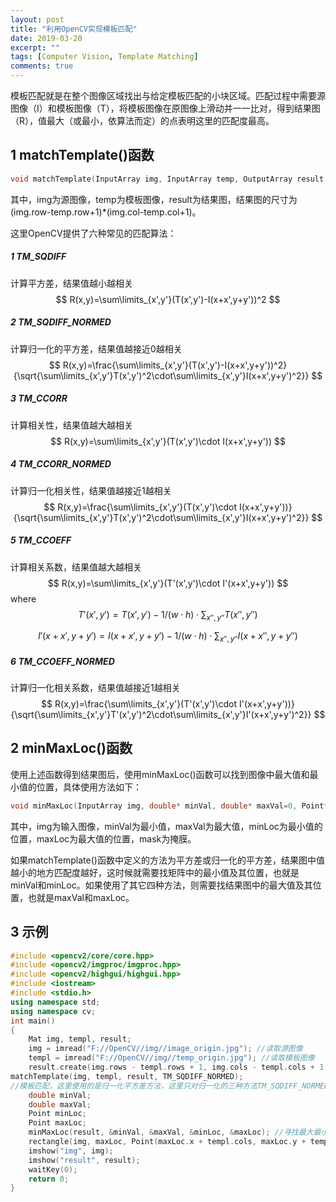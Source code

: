 ```yaml
---
layout: post
title: "利用OpenCV实现模板匹配"
date: 2019-03-20
excerpt: ""
tags: [Computer Vision, Template Matching]
comments: true
---
```


模板匹配就是在整个图像区域找出与给定模板匹配的小块区域。匹配过程中需要源图像（I）和模板图像（T），将模板图像在原图像上滑动并一一比对，得到结果图（R），值最大（或最小，依算法而定）的点表明这里的匹配度最高。

## 1 matchTemplate()函数

```c++
void matchTemplate(InputArray img, InputArray temp, OutputArray result, int method)
```

其中，img为源图像，temp为模板图像，result为结果图，结果图的尺寸为(img.row-temp.row+1)*(img.col-temp.col+1)。

这里OpenCV提供了六种常见的匹配算法：

##### 1 TM_SQDIFF

 计算平方差，结果值越小越相关
$$
R(x,y)=\sum\limits_{x',y'}(T(x',y')-I(x+x',y+y'))^2
$$

##### 2 TM_SQDIFF_NORMED

 计算归一化的平方差，结果值越接近0越相关
$$
R(x,y)=\frac{\sum\limits_{x',y'}(T(x',y')-I(x+x',y+y'))^2}{\sqrt{\sum\limits_{x',y'}T(x',y')^2\cdot\sum\limits_{x',y'}I(x+x',y+y')^2}}
$$

##### 3 TM_CCORR

 计算相关性，结果值越大越相关
$$
R(x,y)=\sum\limits_{x',y'}(T(x',y')\cdot I(x+x',y+y'))
$$

##### 4 TM_CCORR_NORMED

计算归一化相关性，结果值越接近1越相关
$$
R(x,y)=\frac{\sum\limits_{x',y'}(T(x',y')\cdot I(x+x',y+y'))}{\sqrt{\sum\limits_{x',y'}T(x',y')^2\cdot\sum\limits_{x',y'}I(x+x',y+y')^2}}
$$

##### 5 TM_CCOEFF

计算相关系数，结果值越大越相关
$$
R(x,y)=\sum\limits_{x',y'}(T'(x',y')\cdot I'(x+x',y+y'))
$$
where
$$
T'(x',y')=T(x',y')-1/(w\cdot h)\cdot\sum_{x'',y''}T(x'',y'')
$$

$$
I'(x+x',y+y')=I(x+x',y+y')-1/(w\cdot h)\cdot\sum_{x'',y''}I(x+x'',y+y'')
$$



##### 6 TM_CCOEFF_NORMED

计算归一化相关系数，结果值越接近1越相关
$$
R(x,y)=\frac{\sum\limits_{x',y'}(T'(x',y')\cdot I'(x+x',y+y'))}{\sqrt{\sum\limits_{x',y'}T'(x',y')^2\cdot\sum\limits_{x',y'}I'(x+x',y+y')^2}}
$$

## 2 minMaxLoc()函数

使用上述函数得到结果图后，使用minMaxLoc()函数可以找到图像中最大值和最小值的位置，具体使用方法如下：

```c++
void minMaxLoc(InputArray img, double* minVal, double* maxVal=0, Point* minLoc=0, Point* maxLoc=0, InputArray mask=noArray())
```

其中，img为输入图像，minVal为最小值，maxVal为最大值，minLoc为最小值的位置，maxLoc为最大值的位置，mask为掩膜。

如果matchTemplate()函数中定义的方法为平方差或归一化的平方差，结果图中值越小的地方匹配度越好，这时候就需要找矩阵中的最小值及其位置，也就是minVal和minLoc。如果使用了其它四种方法，则需要找结果图中的最大值及其位置，也就是maxVal和maxLoc。

## 3 示例

```c++
#include <opencv2/core/core.hpp>
#include <opencv2/imgproc/imgproc.hpp>
#include <opencv2/highgui/highgui.hpp>
#include <iostream>
#include <stdio.h>
using namespace std;
using namespace cv;
int main()
{
    Mat img, templ, result;
    img = imread("F://OpenCV//img//image_origin.jpg"); //读取源图像
    templ = imread("F://OpenCV//img//temp_origin.jpg"); //读取模板图像
    result.create(img.rows - templ.rows + 1, img.cols - templ.cols + 1, CV_32FC1); //创建结果图
matchTemplate(img, templ, result, TM_SQDIFF_NORMED);  
//模板匹配，这里使用的是归一化平方差方法，这里只对归一化的三种方法TM_SQDIFF_NORMED, TM_CCORR_NORMED, TM_CCOEFF_NORMED进行测试
    double minVal;
    double maxVal;
    Point minLoc;
    Point maxLoc;
    minMaxLoc(result, &minVal, &maxVal, &minLoc, &maxLoc); //寻找最大最小值的位置
    rectangle(img, maxLoc, Point(maxLoc.x + templ.cols, maxLoc.y + templ.rows), Scalar::all(0), 3); //画出匹配后的矩形框
    imshow("img", img);
    imshow("result", result);
    waitKey(0);
    return 0;
}
```

